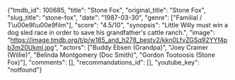 {"tmdb_id": 100685, "title": "Stone Fox", "original_title": "Stone Fox", "slug_title": "stone-fox", "date": "1987-03-30", "genre": ["Familial / T\u00e9l\u00e9film"], "score": "4.5/10", "synopsis": "Little Willy must win a dog sled race in order to save his grandfather's cattle ranch.", "image": "https://image.tmdb.org/t/p/w185_and_h278_bestv2/kkn0LfvZGSq92YYf4pb3m20Ukml.jpg", "actors": ["Buddy Ebsen (Grandpa)", "Joey Cramer (Willie)", "Belinda Montgomery (Doc Smith)", "Gordon Tootoosis (Stone Fox)"], "comments": [], "recommandations_id": [], "youtube_key": "notfound"}
